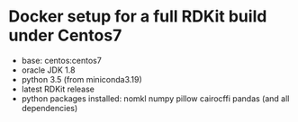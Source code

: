 # Docker setup for a full RDKit build under Centos7

- base: centos:centos7
- oracle JDK 1.8
- python 3.5 (from miniconda3.19)
- latest RDKit release
- python packages installed: nomkl numpy pillow cairocffi pandas (and all dependencies)


